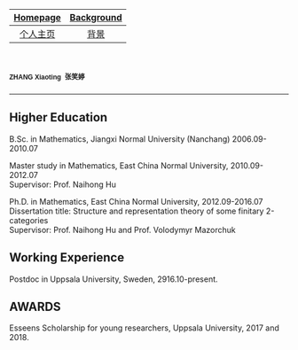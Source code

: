 [Homepage](https://xt-zhang.github.io)  | [Background](https://xt-zhang.github.io/BG)  
:---: | :---: 
[个人主页](https://xt-zhang.github.io/zxt)  | [背景](https://xt-zhang.github.io/BJ)  

# <span style="font-family: sans-serif;font-size:12"> ZHANG Xiaoting</span> <span style="font-family:STKaiti;font-size:12;font-color:blue">张笑婷 </span> 
---

## Higher Education
B.Sc. in Mathematics, Jiangxi Normal University (Nanchang) 2006.09-2010.07

Master study in Mathematics, East China Normal University, 2010.09-2012.07 <br>
Supervisor: Prof. Naihong Hu

Ph.D. in Mathematics, East China Normal University, 2012.09-2016.07 <br>
Dissertation title: Structure and representation theory of some finitary 2-categories <br>
Supervisor: Prof. Naihong Hu and Prof. Volodymyr Mazorchuk

## Working Experience
Postdoc in Uppsala University, Sweden, 2916.10-present.

## AWARDS
Esseens Scholarship for young researchers, Uppsala University, 2017 and 2018.

